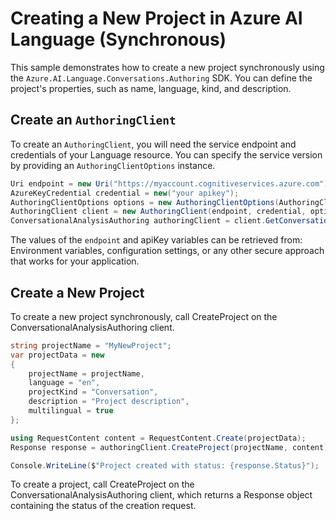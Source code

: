 # Creating a New Project in Azure AI Language (Synchronous)

This sample demonstrates how to create a new project synchronously using the `Azure.AI.Language.Conversations.Authoring` SDK. You can define the project's properties, such as name, language, kind, and description.

## Create an `AuthoringClient`

To create an `AuthoringClient`, you will need the service endpoint and credentials of your Language resource. You can specify the service version by providing an `AuthoringClientOptions` instance.

```C# Snippet:CreateAuthoringClientForSpecificApiVersion
Uri endpoint = new Uri("https://myaccount.cognitiveservices.azure.com");
AzureKeyCredential credential = new("your apikey");
AuthoringClientOptions options = new AuthoringClientOptions(AuthoringClientOptions.ServiceVersion.V2024_11_15_Preview);
AuthoringClient client = new AuthoringClient(endpoint, credential, options);
ConversationalAnalysisAuthoring authoringClient = client.GetConversationalAnalysisAuthoringClient();
```

The values of the `endpoint` and apiKey variables can be retrieved from: Environment variables, configuration settings, or any other secure approach that works for your application.

## Create a New Project

To create a new project synchronously, call CreateProject on the ConversationalAnalysisAuthoring client.

```C# Snippet:Sample1_ConversationsAuthoring_CreateProject
string projectName = "MyNewProject";
var projectData = new
{
    projectName = projectName,
    language = "en",
    projectKind = "Conversation",
    description = "Project description",
    multilingual = true
};

using RequestContent content = RequestContent.Create(projectData);
Response response = authoringClient.CreateProject(projectName, content);

Console.WriteLine($"Project created with status: {response.Status}");
```

To create a project, call CreateProject on the ConversationalAnalysisAuthoring client, which returns a Response object containing the status of the creation request.
